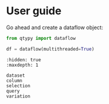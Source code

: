 # User guide

Go ahead and create a dataflow object:

```python
from qtypy import dataflow

df = dataflow(multithreaded=True)
```

```{toctree}
:hidden: true
:maxdepth: 1

dataset
column
selection
query
variation
```